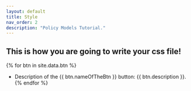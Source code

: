 ```yaml
---
layout: default
title: Style
nav_order: 2
description: "Policy Models Tutorial."
---
```


## This is how you are going to write your css file!

{% for btn in site.data.btn %}
- Description of the {{ btn.nameOfTheBtn }} button:
  {{ btn.description }}.
{% endfor %}

